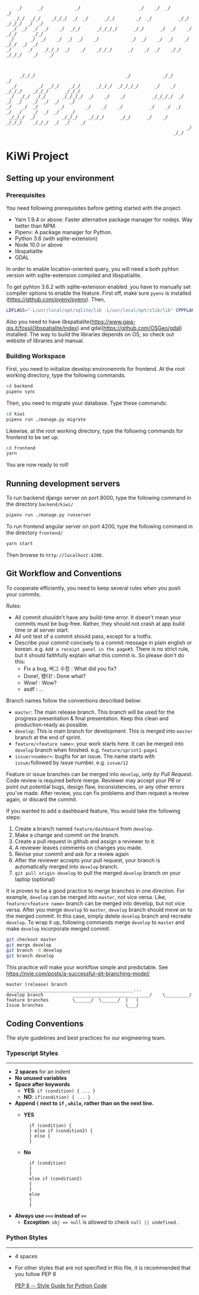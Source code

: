 ```
    _/      _/            _/                      _/    _/  _/                      _/
   _/_/  _/_/    _/_/_/  _/  _/      _/_/        _/  _/          _/_/      _/_/_/  _/  _/
  _/  _/  _/  _/    _/  _/_/      _/_/_/_/      _/_/      _/  _/    _/  _/_/      _/_/
 _/      _/  _/    _/  _/  _/    _/            _/  _/    _/  _/    _/      _/_/  _/  _/
_/      _/    _/_/_/  _/    _/    _/_/_/      _/    _/  _/    _/_/    _/_/_/    _/    _/



     _/_/_/                                  _/            _/_/                        _/
  _/        _/  _/_/    _/_/      _/_/_/  _/_/_/_/      _/    _/    _/_/_/    _/_/_/      _/_/_/
 _/  _/_/  _/_/      _/_/_/_/  _/    _/    _/          _/_/_/_/  _/    _/  _/    _/  _/  _/    _/
_/    _/  _/        _/        _/    _/    _/          _/    _/  _/    _/  _/    _/  _/  _/    _/
 _/_/_/  _/          _/_/_/    _/_/_/      _/_/      _/    _/    _/_/_/    _/_/_/  _/  _/    _/
                                                                    _/
                                                               _/_/                                      
````
# KiWi Project
## Setting up your environment
### Prerequisites
You need following prerequisites before getting started with the project.
 * Yarn 1.9.4 or above: Faster alternative package manager for nodejs. Way better than NPM.
 * Pipenv: A package manager for Python. 
 * Python 3.6 (with sqlite-extension)
 * Node 10.0 or above
 * libspatialite
 * GDAL

In order to enable location-oriented query, you will need a both pyhton version with sqlite-extension compiled and libspatialite.

To get pyhton 3.6.2 with sqlite-extension enabled. you have to manually set compiler options to enable the feature. First off, make sure `pyenv` is installed (https://github.com/pyenv/pyenv). Then,
```bash
LDFLAGS="-L/usr/local/opt/sqlite/lib -L/usr/local/opt/zlib/lib" CPPFLAGS="-I/usr/local/opt/sqlite/include -I/usr/local/opt/zlib/include" PYTHON_CONFIGURE_OPTS="--enable-loadable-sqlite-extensions" pyenv install 3.6.2
```
Also you need to have libspatialite(https://www.gaia-gis.it/fossil/libspatialite/index) and gdal(https://github.com/OSGeo/gdal) installed. The way to build the libraries depends on OS, so check out website of libraries and manual.


### Building Workspace

First, you need to initialize develop environemnts for frontend. At the root working directory, type the following commands.
```bash
cd backend
pipenv sync
```
Then, you need to migrate your database. Type these commands:
```bash
cd kiwi
pipenv run ./manage.py migrate
```

Likewise, at the root working directory, type the following commands for frontend to be set up.
```bash
cd frontend
yarn
```
You are now ready to roll!

## Running development servers
To run backend django server on port 8000, type the following command in the directory `backend/kiwi/`
```bash
pipenv run ./manage.py runserver
```

To run frontend angular server on port 4200, type the following command in the directory `frontend/`
```bash
yarn start
```

Then browse to `http://localhost:4200`.

## Git Workflow and Conventions
To cooperate efficiently, you need to keep several rules when you push your commits.

Rules:
- All commit shouldn't have any build-time error. It doesn't mean your commits must be bug-free. Rather, they should not crash at app build time or at server start.
- All unit test of a commit should pass, except for a hotfix.
- Describe your commit concisely to a commit message in plain english or korean. e.g. `Add a receipt panel in the page#3`. There is no strict rule, but it should faithfully explain what this commit is. So please don't do this:
  - Fix a bug, 버그 수정 : What did you fix?
  - Done!, 됐다! : Done what?
  - Wow! : Wow?
  - asdf : ...


Branch names follow the conventions described below:

- `master`: The main release branch. This branch will be used for the progress presentation & final presentation. Keep this clean and production-ready as possible.
- `develop`: This is main branch for development. This is merged into `master` branch at the end of sprint.
- `feature/<feature name>`: your work starts here. It can be merged into `develop` branch when finished. e.g. `feature/sprint1-page1`
- `issue/<number>`: bugfix for an issue. The name starts with `issue/`followed by issue number. e.g. `issue/12`

Feature or issue branches can be merged into `develop`, *only by Pull Request*. Code review is required before merge. Reviewer may accept your PR or point out potential bugs, design flaw, inconsistencies, or any other errors you've made. After review, you can fix problems and then request a review again, or discard the commit.

If you wanted to add a dashboard feature, You would take the following steps:
 1. Create a branch named `feature/dashboard` from `develop`. 
 1. Make a change and commit on the branch.
 1. Create a pull request in github and assign a reviewer to it.
 1. A reviewer leaves comments on changes you made.
 1. Revise your commit and ask for a review again
 1. After the reviewer accepts your pull request, your branch is automatically merged into `develop` branch.
 1. `git pull origin develop` to pull the merged `develop` branch on your laptop (optional)

It is proven to be a good practice to merge branches in one direction. For example, `develop` can be merged into `master`, not vice versa. Like, `feature/<feature name>` branch can be merged into develop, but not vice versa.
After you merge `develop` to `master`, `develop` branch should move on to the merged commit. In this case, simply delete `develop` branch and recreate `develop`. To wrap it up, following commands merge `develop` to `master` and make `develop` incorporate merged commit.

```bash
git checkout master
git merge develop
git branch -d develop
git branch develop
```

This practice will make your workflow simple and predictable. See  https://nvie.com/posts/a-successful-git-branching-model/ 

```
master (release) branch  ________________________________________________...
develop branch           _____________________________/    \_________/
feature branches         \______/  \______/  |   |
Issue branches                               \___/
```




## Coding Conventions
The style guidelines and best practices for our engineering team.

### Typescript Styles

---

- **2 spaces** for an indent
- **No unused variables**
- **Space after keywords**
    - **YES**: `if (condition) { ... }`
    - **NO**: `if(condition) { ... }`
- **Append `{` next to `if` , `while`, rather than on the next line.**
    - **YES**
    
            if (condition) { 
            } else if (condition2) {
            } else {
            }

    - **No**
    
            if (condition)
            { 
            }
            else if (condition2)
            {
            }
            else
            {
            }
- **Always use `===` instead of `==`**
    - **Exception**: `obj == null` is allowed to check `null || undefined` .

### Python Styles

---

- 4 spaces
- For other styles that are not specified in this file, it is recommended that you follow PEP 8

    [PEP 8 -- Style Guide for Python Code](https://www.python.org/dev/peps/pep-0008/)
    
